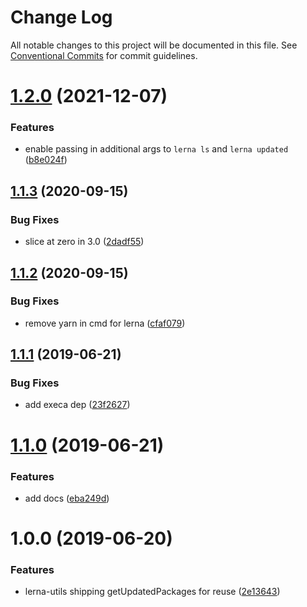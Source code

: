 # Change Log

All notable changes to this project will be documented in this file.
See [Conventional Commits](https://conventionalcommits.org) for commit guidelines.

<a name="1.2.0"></a>
# [1.2.0](https://github.com/projects/DavideDaniel/repos/oss-projects/compare/diff?targetBranch=refs%2Ftags%2Flerna-utils@1.1.3&sourceBranch=refs%2Ftags%2Flerna-utils@1.2.0) (2021-12-07)


### Features

* enable passing in additional args to `lerna ls` and `lerna updated` ([b8e024f](https://github.com/projects/DavideDaniel/repos/oss-projects/commits/b8e024f))




<a name="1.1.3"></a>
## [1.1.3](https://github.com/projects/DavideDaniel/repos/oss-projects/compare/diff?targetBranch=refs%2Ftags%2Flerna-utils@1.1.2&sourceBranch=refs%2Ftags%2Flerna-utils@1.1.3) (2020-09-15)


### Bug Fixes

* slice at zero in 3.0 ([2dadf55](https://github.com/projects/DavideDaniel/repos/oss-projects/commits/2dadf55))




<a name="1.1.2"></a>
## [1.1.2](https://github.com/projects/DavideDaniel/repos/oss-projects/compare/diff?targetBranch=refs%2Ftags%2Flerna-utils@1.1.1&sourceBranch=refs%2Ftags%2Flerna-utils@1.1.2) (2020-09-15)


### Bug Fixes

* remove yarn in cmd for lerna ([cfaf079](https://github.com/projects/DavideDaniel/repos/oss-projects/commits/cfaf079))




<a name="1.1.1"></a>
## [1.1.1](https://github.com/projects/DavideDaniel/repos/oss-projects/compare/diff?targetBranch=refs%2Ftags%2Flerna-utils@1.1.0&sourceBranch=refs%2Ftags%2Flerna-utils@1.1.1) (2019-06-21)


### Bug Fixes

* add execa dep ([23f2627](https://github.com/projects/DavideDaniel/repos/oss-projects/commits/23f2627))




<a name="1.1.0"></a>
# [1.1.0](https://github.com/projects/DavideDaniel/repos/oss-projects/compare/diff?targetBranch=refs%2Ftags%2Flerna-utils@1.0.0&sourceBranch=refs%2Ftags%2Flerna-utils@1.1.0) (2019-06-21)


### Features

* add docs ([eba249d](https://github.com/projects/DavideDaniel/repos/oss-projects/commits/eba249d))




<a name="1.0.0"></a>
# 1.0.0 (2019-06-20)


### Features

* lerna-utils shipping getUpdatedPackages for reuse ([2e13643](https://github.com/projects/DavideDaniel/repos/oss-projects/commits/2e13643))
